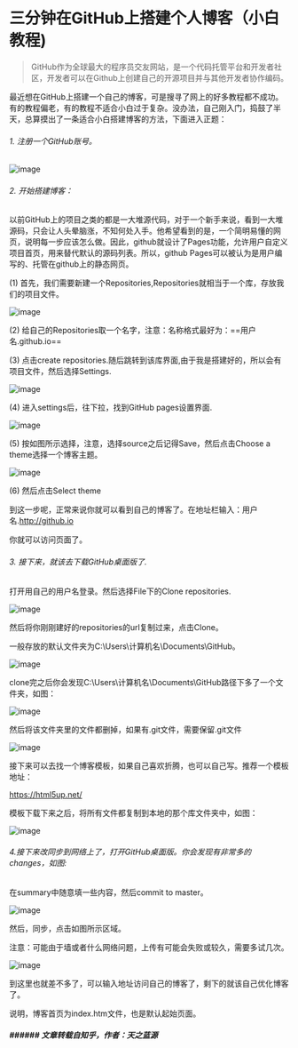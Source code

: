# 三分钟在GitHub上搭建个人博客（小白教程)

>  GitHub作为全球最大的程序员交友网站，是一个代码托管平台和开发者社区，开发者可以在Github上创建自己的开源项目并与其他开发者协作编码。

最近想在GitHub上搭建一个自己的博客，可是搜寻了网上的好多教程都不成功。有的教程偏老，有的教程不适合小白过于复杂。没办法，自己刚入门，捣鼓了半天，总算摸出了一条适合小白搭建博客的方法，下面进入正题：
###### 1. 注册一个GitHub账号。
![image](https://pic1.zhimg.com/50/v2-f96b47e3b9b37bbcebf8ae83d26fec2e_hd.jpg)
###### 2. 开始搭建博客：

以前GitHub上的项目之类的都是一大堆源代码，对于一个新手来说，看到一大堆源码，只会让人头晕脑涨，不知何处入手。他希望看到的是，一个简明易懂的网页，说明每一步应该怎么做。因此，github就设计了Pages功能，允许用户自定义项目首页，用来替代默认的源码列表。所以，github Pages可以被认为是用户编写的、托管在github上的静态网页。

(1)
首先，我们需要新建一个Repositories,Repositories就相当于一个库，存放我们的项目文件。

![image](https://pic4.zhimg.com/50/v2-bb9610cdfb32da5e5d029356666ac8b3_hd.jpg)

(2)
给自己的Repositories取一个名字，注意：名称格式最好为：==用户名.github.io==

(3)
点击create repositories.随后跳转到该库界面,由于我是搭建好的，所以会有项目文件，然后选择Settings.

![image](https://pic1.zhimg.com/50/v2-3d639cfbaff027254b6e899a1642644b_hd.jpg)

(4)
进入settings后，往下拉，找到GitHub pages设置界面.

![image](https://pic2.zhimg.com/50/v2-90469a0aba1ab48ac8ddb7d9f39c1230_hd.jpg)

(5)
按如图所示选择，注意，选择source之后记得Save，然后点击Choose a theme选择一个博客主题。

![image](https://pic1.zhimg.com/50/v2-be796f462202406cb2cd42fd511d6a85_hd.jpg)


(6)
然后点击Select theme

到这一步呢，正常来说你就可以看到自己的博客了。在地址栏输入：用户名.http://github.io

你就可以访问页面了。

###### 3. 接下来，就该去下载GitHub桌面版了.
打开用自己的用户名登录。然后选择File下的Clone repositories.

![image](https://pic3.zhimg.com/50/v2-c5f165c7056bf8a1e81c98880e6bc3b7_hd.jpg)

然后将你刚刚建好的repositories的url复制过来，点击Clone。

一般存放的默认文件夹为C:\Users\计算机名\Documents\GitHub。

![image](https://pic1.zhimg.com/50/v2-faf4513657fd78aad02687c02ba2e1c0_hd.jpg)

clone完之后你会发现C:\Users\计算机名\Documents\GitHub路径下多了一个文件夹，如图：

![image](https://pic4.zhimg.com/50/v2-c73a4bec66a84957dd8b069b43f177d1_hd.jpg)

然后将该文件夹里的文件都删掉，如果有.git文件，需要保留.git文件

![image](https://pic3.zhimg.com/50/v2-9e80d042f9b5c2cd0f4326890cdaa331_hd.jpg)

接下来可以去找一个博客模板，如果自己喜欢折腾，也可以自己写。推荐一个模板地址：

https://html5up.net/

模板下载下来之后，将所有文件都复制到本地的那个库文件夹中，如图：

![image](https://pic3.zhimg.com/50/v2-8f81e8870436ae635ebba5af137990f5_hd.jpg)

###### 4.接下来改同步到网络上了，打开GitHub桌面版。你会发现有非常多的changes，如图:

在summary中随意填一些内容，然后commit to master。

![image](https://pic1.zhimg.com/50/v2-3b08ca2dfb6215d86595c4fdc9fdb7f7_hd.jpg)

然后，同步，点击如图所示区域。

注意：可能由于墙或者什么网络问题，上传有可能会失败或较久，需要多试几次。

![image](https://pic4.zhimg.com/50/v2-dcf13d09dfd1b34fb474ecbdcd404567_hd.jpg)

到这里也就差不多了，可以输入地址访问自己的博客了，剩下的就该自己优化博客了。



说明，博客首页为index.htm文件，也是默认起始页面。


##### ###### 文章转载自知乎，作者：天之蓝源
